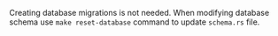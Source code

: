 Creating database migrations is not needed. When modifying database schema
use `make reset-database` command to update `schema.rs` file.
